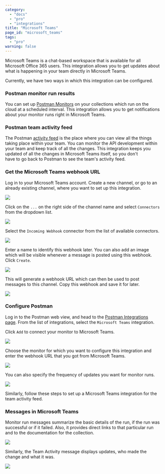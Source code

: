 ```yaml
---
category:
  - "docs"
  - "pro"
  - "integrations"
title: "Microsoft Teams"
page_id: "microsoft_teams"
tags: 
  - "pro"
warning: false
---
```


Microsoft Teams is a chat-based workspace that is available for all Microsoft Office 365 users. This integration allows you to get updates about what is happening in your team directly in Microsoft Teams.

Currently, we have two ways in which this integration can be configured.

### Postman monitor run results

You can set up [Postman Monitors](https://www.getpostman.com/docs/Monitors) on your collections which run on the cloud at a scheduled interval. This integration allows you to get notifications about your monitor runs right in Microsoft Teams.

### Postman team activity feed

The Postman [activity feed](https://www.getpostman.com/docs/Activity+Feed+and+Restoring+Collections) is the place where you can view all the things taking place within your team. You can monitor the API development within your team and keep track of all the changes. This integration keeps you updated of all the changes in Microsoft Teams itself, so you don't have to go back to Postman to see the team's activity feed.

### Get the Microsoft Teams webhook URL

Log in to your Microsoft Teams account. Create a new channel, or go to an already existing channel, where you want to set up this integration.

![](https://s3.amazonaws.com/postman-static-getpostman-com/postman-docs/59031183.png)

Click on the `...` on the right side of the channel name and select `Connectors` from the dropdown list.

![](https://s3.amazonaws.com/postman-static-getpostman-com/postman-docs/59031299.png)

Select the `Incoming Webhook` connector from the list of available connectors.

![](https://s3.amazonaws.com/postman-static-getpostman-com/postman-docs/59031428.png)

Enter a name to identify this webhook later. You can also add an image which will be visible whenever a message is posted using this webhook. Click `Create`.

![](https://s3.amazonaws.com/postman-static-getpostman-com/postman-docs/59031665.png)

This will generate a webhook URL which can then be used to post messages to this channel. Copy this webhook and save it for later.

![](https://s3.amazonaws.com/postman-static-getpostman-com/postman-docs/59032020.png)

### Configure Postman

Log in to the Postman web view, and head to the [Postman Integrations page](https://app.getpostman.com/dashboard/integrations). From the list of integrations, select the `Microsoft Teams` integration.

Click `Add` to connect your monitor to Microsoft Teams.

![](https://s3.amazonaws.com/postman-static-getpostman-com/postman-docs/58892023.png)

Choose the monitor for which you want to configure this integration and enter the webhook URL that you got from Microsoft Teams.

![](https://s3.amazonaws.com/postman-static-getpostman-com/postman-docs/59032657.png)

You can also specify the frequency of updates you want for monitor runs.

![](https://s3.amazonaws.com/postman-static-getpostman-com/postman-docs/59033130.png)

Similarly, follow these steps to set up a Microsoft Teams integration for the team activity feed.

### Messages in Microsoft Teams

Monitor run messages summarize the basic details of the run, if the run was successful or if it failed. Also, it provides direct links to that particular run and to the documentation for the collection.

![](https://s3.amazonaws.com/postman-static-getpostman-com/postman-docs/59034537.png)

Similarly, the Team Activity message displays updates, who made the change and what it was.  

![](https://s3.amazonaws.com/postman-static-getpostman-com/postman-docs/59034618.png)
